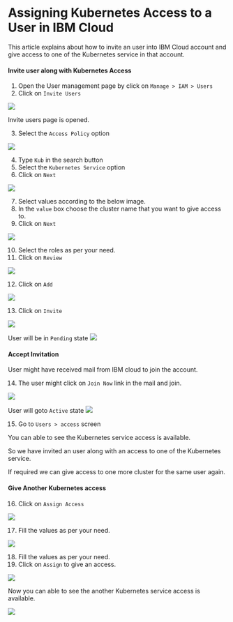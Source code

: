 # Assigning Kubernetes Access to a User in IBM Cloud

This article explains about how to invite an user into IBM Cloud account and give access to one of the Kubernetes  service in that account.

#### Invite user along with Kubernetes Access

1. Open the User management page by click on `Manage > IAM > Users`
2. Click on `Invite Users`
<img src="images/img-11.png">

Invite users page is opened.

3. Select the `Access Policy` option

<img src="images/img-12.png">

4. Type `Kub` in the search button
5. Select the `Kubernetes Service` option
6. Click on `Next`

<img src="images/img-13.png">

7. Select values according to the below image.
8. In the `value` box choose the cluster name that you want to give access to.
9. Click on `Next`
<img src="images/img-14.png">

10. Select the roles as per your need.
11. Click on `Review`
<img src="images/img-15.png">

12. Click on `Add`
<img src="images/img-16.png">

13. Click on `Invite`
<img src="images/img-17.png">

User will be in  `Pending` state
<img src="images/img-18.png">

#### Accept Invitation

User might have received mail from IBM cloud to join the account.

14. The user might click on `Join Now` link in the mail and join.
<img src="images/img-19.png">

User will goto `Active` state
<img src="images/img-20.png">

15. Go to `Users > access` screen

You can able to see the Kubernetes service access  is available.

So we have invited an user along with an access  to one of the Kubernetes  service.

If required we can give access to one more cluster for the same user again.

#### Give Another Kubernetes access

16. Click on `Assign Access`

<img src="images/img-21.png">

17. Fill the values as per your need.

<img src="images/img-22.png">

18. Fill the values as per your need.
19. Click on `Assign` to give an access.

<img src="images/img-23.png">

Now you can able to see the another Kubernetes service access is available.

<img src="images/img-24.png">
